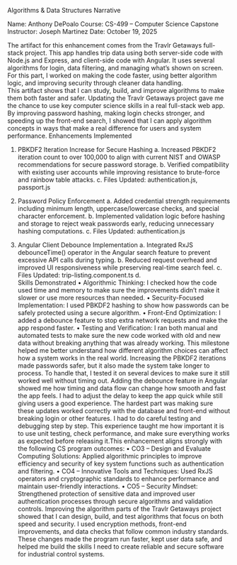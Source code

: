 Algorithms & Data Structures Narrative

Name: Anthony DePoalo 
Course: CS-499 – Computer Science Capstone 
Instructor: Joseph Martinez 
Date: October 19, 2025

The artifact for this enhancement comes from the Travlr Getaways full-stack project. This app handles trip data using both server-side code with Node.js and Express, and client-side code with Angular. It uses several algorithms for login, data filtering, and managing what’s shown on screen. For this part, I worked on making the code faster, using better algorithm logic, and improving security through cleaner data handling. 	
This artifact shows that I can study, build, and improve algorithms to make them both faster and safer. Updating the Travlr Getaways project gave me the chance to use key computer science skills in a real full-stack web app. By improving password hashing, making login checks stronger, and speeding up the front-end search, I showed that I can apply algorithm concepts in ways that make a real difference for users and system performance.
Enhancements Implemented 
1.	PBKDF2 Iteration Increase for Secure Hashing 
a.	Increased PBKDF2 iteration count to over 100,000 to align with current NIST and OWASP recommendations for secure password storage. 
b.	Verified compatibility with existing user accounts while improving resistance to brute-force and rainbow table attacks. 
c.	Files Updated: authentication.js, passport.js 

2.	Password Policy Enforcement 
a.	Added credential strength requirements including minimum length, uppercase/lowercase checks, and special character enforcement. 
b.	Implemented validation logic before hashing and storage to reject weak passwords early, reducing unnecessary hashing computations. 
c.	Files Updated: authentication.js 

3.	Angular Client Debounce Implementation 
a.	Integrated RxJS debounceTime() operator in the Angular search feature to prevent excessive API calls during typing. 
b.	Reduced request overhead and improved UI responsiveness while preserving real-time search feel. 
c.	Files Updated: trip-listing.component.ts
d.	
Skills Demonstrated 
•	Algorithmic Thinking: I checked how the code used time and memory to make sure the improvements didn’t make it slower or use more resources than needed.
•	Security-Focused Implementation: I used PBKDF2 hashing to show how passwords can be safely protected using a secure algorithm.
•	Front-End Optimization: I added a debounce feature to stop extra network requests and make the app respond faster.
•	Testing and Verification: I ran both manual and automated tests to make sure the new code worked with old and new data without breaking anything that was already working.
This milestone helped me better understand how different algorithm choices can affect how a system works in the real world. Increasing the PBKDF2 iterations made passwords safer, but it also made the system take longer to process. To handle that, I tested it on several devices to make sure it still worked well without timing out. 
Adding the debounce feature in Angular showed me how timing and data flow can change how smooth and fast the app feels. I had to adjust the delay to keep the app quick while still giving users a good experience. 
The hardest part was making sure these updates worked correctly with the database and front-end without breaking login or other features. I had to do careful testing and debugging step by step. This experience taught me how important it is to use unit testing, check performance, and make sure everything works as expected before releasing it.This enhancement aligns strongly with the following CS program outcomes: 
•	CO3 – Design and Evaluate Computing Solutions: Applied algorithmic principles to improve efficiency and security of key system functions such as authentication and filtering. 
•	CO4 – Innovative Tools and Techniques: Used RxJS operators and cryptographic standards to enhance performance and maintain user-friendly interactions. 
•	CO5 – Security Mindset: Strengthened protection of sensitive data and improved user authentication processes through secure algorithms and validation controls.
Improving the algorithm parts of the Travlr Getaways project showed that I can design, build, and test algorithms that focus on both speed and security. I used encryption methods, front-end improvements, and data checks that follow common industry standards. These changes made the program run faster, kept user data safe, and helped me build the skills I need to create reliable and secure software for industrial control systems.


